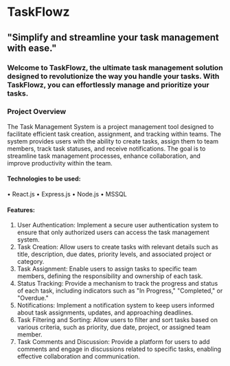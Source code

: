 # TaskFlowz
## "Simplify and streamline your task management with ease."
### Welcome to TaskFlowz, the ultimate task management solution designed to revolutionize the way you handle your tasks. With TaskFlowz, you can effortlessly manage and prioritize your tasks.

### Project Overview
The Task Management System is a project management tool designed to facilitate efficient task
creation, assignment, and tracking within teams. The system provides users with the ability to
create tasks, assign them to team members, track task statuses, and receive notifications. The goal
is to streamline task management processes, enhance collaboration, and improve productivity
within the team.
#### Technologies to be used:
• React.js
• Express.js
• Node.js
• MSSQL
#### Features:
1. User Authentication: Implement a secure user authentication system to ensure that only
authorized users can access the task management system.
2. Task Creation: Allow users to create tasks with relevant details such as title, description, due
dates, priority levels, and associated project or category.
3. Task Assignment: Enable users to assign tasks to specific team members, defining the
responsibility and ownership of each task.
4. Status Tracking: Provide a mechanism to track the progress and status of each task, including
indicators such as "In Progress," "Completed," or "Overdue."
5. Notifications: Implement a notification system to keep users informed about task
assignments, updates, and approaching deadlines.
6. Task Filtering and Sorting: Allow users to filter and sort tasks based on various criteria, such
as priority, due date, project, or assigned team member.
7. Task Comments and Discussion: Provide a platform for users to add comments and engage in
discussions related to specific tasks, enabling effective collaboration and communication.
